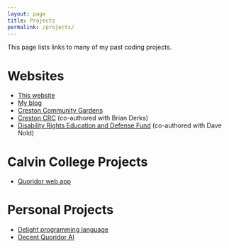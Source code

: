 ```yaml
---
layout: page
title: Projects
permalink: /projects/
---
```


This page lists links to many of my past coding projects.

Websites
========

* [This website](/)
* [My blog](http://pplantinga.github.io)
* [Creston Community Gardens](http://crestoncommunitygardens.org)
* [Creston CRC](http://crestonchurch.org) (co-authored with Brian Derks)
* [Disability Rights Education and Defense Fund](http://dredf.org) (co-authored with Dave Nold)

Calvin College Projects
=======================

* [Quoridor web app](/projects/3d-quoridor)

Personal Projects
=================

* [Delight programming language](http://github.com/pplantinga/delight)
* [Decent Quoridor AI](http://github.com/pplantinga/d-quoridor)
